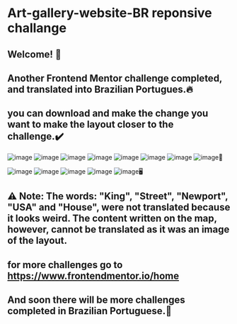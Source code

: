 # Art-gallery-website-BR reponsive challange
## Welcome! 👋
## Another Frontend Mentor challenge completed, and translated into Brazilian Portugues.🔥
## you can download and make the change you want to make the layout closer to the challenge.✔️
![image](https://user-images.githubusercontent.com/94203956/192115446-bdc3a516-43db-46d0-9af1-b08bafdd98ae.png)
![image](https://user-images.githubusercontent.com/94203956/192115471-014b8315-3786-44cc-9309-66425f21a84b.png)
![image](https://user-images.githubusercontent.com/94203956/192115509-d0625349-a1bb-48ff-bbe8-9106a1562a20.png)
![image](https://user-images.githubusercontent.com/94203956/192115528-3753ae0d-e69f-4d2f-9b35-18907882a490.png)
![image](https://user-images.githubusercontent.com/94203956/192115548-7ccf577d-d13b-4364-a3ac-5855d1af230b.png)
![image](https://user-images.githubusercontent.com/94203956/192115570-bbb64bd9-719f-423e-a4c0-5e18c28ccdc9.png)
![image](https://user-images.githubusercontent.com/94203956/192115580-78664a37-6a7c-4baf-8838-86c2ae38424d.png)
![image](https://user-images.githubusercontent.com/94203956/192115598-a28a3518-30cb-44a2-8770-48726dd27157.png)📱

![image](https://user-images.githubusercontent.com/94203956/192115618-4dd8ff94-6962-4c7e-a298-068b4df3a9d7.png)
![image](https://user-images.githubusercontent.com/94203956/192115633-6f7a6b1c-8487-4582-a676-7cd252be0e9f.png)
![image](https://user-images.githubusercontent.com/94203956/192115649-6a9454c4-eb02-4091-b4a8-158003e3f0c5.png)
![image](https://user-images.githubusercontent.com/94203956/192115670-72967cd0-bdb2-4e15-a07d-4c879e3155c1.png)
![image](https://user-images.githubusercontent.com/94203956/192115680-0eb9c8dd-a9be-4b15-8e02-656c365e6e36.png)🖥️

## ⚠️ Note: The words: "King", "Street", "Newport", "USA" and "House", were not translated because it looks weird. The content written on the map, however, cannot be translated as it was an image of the layout.
## for more challenges go to https://www.frontendmentor.io/home
## And soon there will be more challenges completed in Brazilian Portuguese.💪
